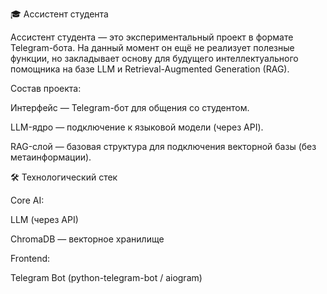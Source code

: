 🎓 Ассистент студента 

Ассистент студента — это экспериментальный проект в формате Telegram-бота.
На данный момент он ещё не реализует полезные функции, но закладывает основу для будущего интеллектуального помощника на базе LLM и Retrieval-Augmented Generation (RAG).

Состав проекта:

  Интерфейс — Telegram-бот для общения со студентом.

  LLM-ядро — подключение к языковой модели (через API).

  RAG-слой — базовая структура для подключения векторной базы (без метаинформации).


🛠️ Технологический стек 

Core AI:

  LLM (через API)

  ChromaDB —  векторное хранилище 

Frontend:

  Telegram Bot (python-telegram-bot / aiogram)
